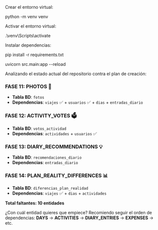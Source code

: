 Crear el entorno virtual:

python -m venv venv

Activar el entorno virtual:

.\venv\Scripts\activate


Instalar dependencias:

pip install -r requirements.txt


uvicorn src.main:app --reload


Analizando el estado actual del repositorio contra el plan de creación:


### FASE 11: PHOTOS 📸
- **Tabla BD**: `fotos`
- **Dependencias**: `viajes` ✅ + `usuarios` ✅ + `dias` + `entradas_diario`

### FASE 12: ACTIVITY_VOTES 🗳️
- **Tabla BD**: `votos_actividad`
- **Dependencias**: `actividades` + `usuarios` ✅

### FASE 13: DIARY_RECOMMENDATIONS 💡
- **Tabla BD**: `recomendaciones_diario`
- **Dependencias**: `entradas_diario`

### FASE 14: PLAN_REALITY_DIFFERENCES 📊
- **Tabla BD**: `diferencias_plan_realidad`
- **Dependencias**: `viajes` ✅ + `dias` + `actividades`


**Total faltantes: 10 entidades**

¿Con cuál entidad quieres que empiece? Recomiendo seguir el orden de dependencias: **DAYS** → **ACTIVITIES** → **DIARY_ENTRIES** → **EXPENSES** → etc.
